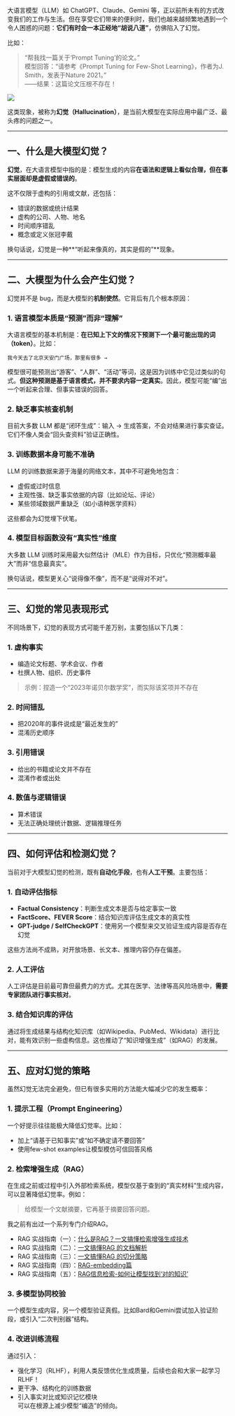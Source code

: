 大语言模型（LLM）如 ChatGPT、Claude、Gemini 等，正以前所未有的方式改变我们的工作与生活。但在享受它们带来的便利时，我们也越来越频繁地遇到一个令人困惑的问题：**它们有时会一本正经地“胡说八道”**，仿佛陷入了幻觉。

比如：

> “帮我找一篇关于‘Prompt Tuning’的论文。”  
模型回答：“请参考《Prompt Tuning for Few-Shot Learning》，作者为J. Smith，发表于Nature 2021。”  
——结果：这篇论文压根不存在！
>



![](https://cdn.nlark.com/yuque/0/2025/png/28454971/1752248325842-7d820196-cb18-4804-8906-e4a8fbf83fe1.png)

这类现象，被称为**幻觉（Hallucination）**，是当前大模型在实际应用中最广泛、最头疼的问题之一。

---

## 一、什么是大模型幻觉？
**幻觉**，在大语言模型中指的是：模型生成的内容**在语法和逻辑上看似合理，但在事实层面却是虚假或错误的**。

这不仅限于虚构的引用或文献，还包括：

+ 错误的数据或统计结果
+ 虚构的公司、人物、地名
+ 时间顺序错乱
+ 概念或定义张冠李戴

换句话说，幻觉是一种**“听起来像真的，其实是假的”**现象。

---

## 二、大模型为什么会产生幻觉？
幻觉并不是 bug，而是大模型的**机制使然**。它背后有几个根本原因：

### 1. 语言模型本质是“预测”而非“理解”
大语言模型的基本机制是：**在已知上下文的情况下预测下一个最可能出现的词（token）**。比如：

```plain
我今天去了北京天安门广场，那里有很多 →
```

模型很可能预测出“游客”、“人群”、“活动”等词，这是因为训练中它见过类似的句式。**但这种预测是基于语言模式，并不要求内容一定真实**。因此，模型可能“编”出一个听起来合理、但事实错误的回答。

### 2. 缺乏事实核查机制
目前大多数 LLM 都是“闭环生成”：输入 → 生成答案，不会对结果进行事实查证。它们不像人类会“回头查资料”验证正确性。

### 3. 训练数据本身可能不准确
LLM 的训练数据来源于海量的网络文本，其中不可避免地包含：

+ 虚假或过时信息
+ 主观性强、缺乏事实依据的内容（比如论坛、评论）
+ 某些领域数据严重缺乏（如小语种医学资料）

这些都会为幻觉埋下伏笔。

### 4. 模型目标函数没有“真实性”维度
大多数 LLM 训练时采用最大似然估计（MLE）作为目标，只优化“预测概率最大”而非“信息最真实”。

换句话说，模型更关心“说得像不像”，而不是“说得对不对”。

---

## 三、幻觉的常见表现形式
不同场景下，幻觉的表现方式可能千差万别，主要包括以下几类：

### 1. 虚构事实
+ 编造论文标题、学术会议、作者
+ 杜撰人物、组织、历史事件

> 示例：捏造一个“2023年诺贝尔数学奖”，而实际该奖项并不存在
>

### 2. 时间错乱
+ 把2020年的事件说成是“最近发生的”
+ 混淆历史顺序

### 3. 引用错误
+ 给出的书籍或论文并不存在
+ 混淆作者或出处

### 4. 数值与逻辑错误
+ 算术错误
+ 无法正确处理统计数据、逻辑推理任务

---

## 四、如何评估和检测幻觉？
当前对于大模型幻觉的检测，既有**自动化手段**，也有**人工干预**。主要包括：

### 1. 自动评估指标
+ **Factual Consistency**：判断生成文本是否与给定事实一致
+ **FactScore、FEVER Score**：结合知识库评估生成文本的真实性
+ **GPT-judge / SelfCheckGPT**：使用另一个模型来交叉验证生成内容是否存在幻觉

这些方法尚不成熟，对开放场景、长文本、推理内容仍存在偏差。

### 2. 人工评估
人工评估是目前最可靠但最费力的方式。尤其在医学、法律等高风险场景中，**需要专家团队进行事实核对**。

### 3. 结合知识库的评估
通过将生成结果与结构化知识库（如Wikipedia、PubMed、Wikidata）进行比对，能有效识别一些虚构信息。这也推动了“知识增强生成”（如RAG）的发展。

---

## 五、应对幻觉的策略
虽然幻觉无法完全避免，但已有很多实用的方法能大幅减少它的发生概率：

### 1. 提示工程（Prompt Engineering）
一个好提示往往能极大降低幻觉率。比如：

+ 加上“请基于已知事实”或“如不确定请不要回答”
+ 使用few-shot examples让模型模仿可信回答风格

### 2. 检索增强生成（RAG）
在生成之前或过程中引入外部检索系统，模型仅基于查到的“真实材料”生成内容，可以显著降低幻觉率。例如：

> 给模型一个文献摘要，它再基于摘要回答问题。
>

我之前有出过一个系列专门介绍RAG。

+ <font style="color:rgb(25, 27, 31);">RAG 实战指南（一）：</font>[什么是RAG？一文搞懂检索增强生成技术](https://zhuanlan.zhihu.com/p/1912270367357122436)
+ <font style="color:rgb(25, 27, 31);">RAG 实战指南（二）：</font>[一文搞懂RAG 的文档解析](https://zhuanlan.zhihu.com/p/1912549174966194672)
+ <font style="color:rgb(25, 27, 31);">RAG 实战指南（三）：</font>[一文搞懂RAG 的切分策略](https://zhuanlan.zhihu.com/p/1912878600853623201)
+ <font style="color:rgb(25, 27, 31);">RAG 实战指南（四）：</font>[RAG-embedding篇](https://zhuanlan.zhihu.com/p/1912910452339484544)
+ <font style="color:rgb(25, 27, 31);">RAG 实战指南（五）：</font>[RAG信息检索-如何让模型找到‘对的知识’](https://zhuanlan.zhihu.com/p/1912920089109430794)

### 3. 多模型协同校验
一个模型生成内容，另一个模型验证真假。比如Bard和Gemini尝试加入验证阶段，或引入“二次判别器”结构。

### 4. 改进训练流程
通过引入：

+ 强化学习（RLHF），利用人类反馈优化生成质量，后续也会和大家一起学习RLHF！
+ 更干净、结构化的训练数据
+ 引入事实对比或知识记忆模块  
可以在根源上减少模型“编造”的倾向。



